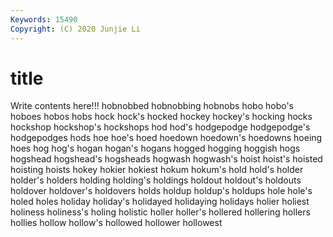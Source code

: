 ```yaml
---
Keywords: 15490
Copyright: (C) 2020 Junjie Li
---
```


# title

Write contents here!!!
hobnobbed 
hobnobbing 
hobnobs 
hobo 
hobo's 
hoboes 
hobos 
hobs
hock 
hock's 
hocked 
hockey 
hockey's 
hocking 
hocks 
hockshop 
hockshop's 
hockshops
hod 
hod's 
hodgepodge 
hodgepodge's 
hodgepodges 
hods 
hoe 
hoe's 
hoed 
hoedown
hoedown's 
hoedowns 
hoeing 
hoes 
hog 
hog's 
hogan 
hogan's 
hogans 
hogged
hogging 
hoggish 
hogs 
hogshead 
hogshead's 
hogsheads 
hogwash 
hogwash's 
hoist 
hoist's
hoisted 
hoisting 
hoists 
hokey 
hokier 
hokiest 
hokum 
hokum's 
hold 
hold's
holder 
holder's 
holders 
holding 
holding's 
holdings 
holdout 
holdout's 
holdouts 
holdover
holdover's 
holdovers 
holds 
holdup 
holdup's 
holdups 
hole 
hole's 
holed 
holes
holiday 
holiday's 
holidayed 
holidaying 
holidays 
holier 
holiest 
holiness 
holiness's 
holing
holistic 
holler 
holler's 
hollered 
hollering 
hollers 
hollies 
hollow 
hollow's 
hollowed
hollower 
hollowest 
